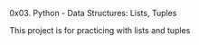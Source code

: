 0x03. Python - Data Structures: Lists, Tuples

This project is for practicing with lists and tuples
